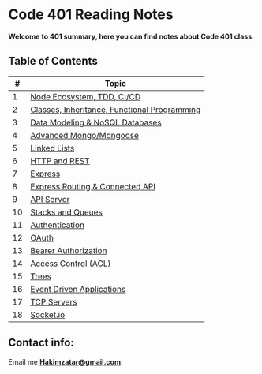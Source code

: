 # Code 401 Reading Notes

**Welcome to 401 summary, here you can find notes about Code 401 class.**


## Table of Contents

\# | Topic 
--- | ---
1 | [Node Ecosystem, TDD, CI/CD](401/read01)
2 | [Classes, Inheritance, Functional Programming](401/read02)
3 | [Data Modeling & NoSQL Databases](401/read03)
4 | [Advanced Mongo/Mongoose](401/read04)
5 | [Linked Lists](401/read05)
6 | [HTTP and REST](401/read06)
7 | [Express](401/read07)
8 | [Express Routing & Connected API](401/read08)
9 | [API Server](401/read09)
10 | [Stacks and Queues](401/read10)
11 | [Authentication](401/read11)
12 | [OAuth](401/read12)
13 | [Bearer Authorization](401/read13)
14 | [Access Control (ACL)](401/read14)
15 | [Trees](401/read15)
16 | [Event Driven Applications](401/read16)
17 | [TCP Servers](401/read17)
18 | [Socket.io](401/read18)

## Contact info:
Email me **Hakimzatar@gmail.com**.
